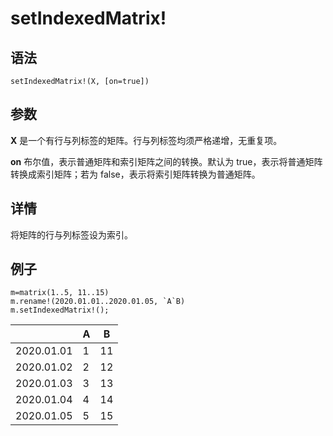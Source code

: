 # setIndexedMatrix!

## 语法

`setIndexedMatrix!(X, [on=true])`

## 参数

**X** 是一个有行与列标签的矩阵。行与列标签均须严格递增，无重复项。

**on** 布尔值，表示普通矩阵和索引矩阵之间的转换。默认为 true，表示将普通矩阵转换成索引矩阵；若为 false，表示将索引矩阵转换为普通矩阵。

## 详情

将矩阵的行与列标签设为索引。

## 例子

```
m=matrix(1..5, 11..15)
m.rename!(2020.01.01..2020.01.05, `A`B)
m.setIndexedMatrix!();
```

|  | A | B |
| --- | --- | --- |
| 2020.01.01 | 1 | 11 |
| 2020.01.02 | 2 | 12 |
| 2020.01.03 | 3 | 13 |
| 2020.01.04 | 4 | 14 |
| 2020.01.05 | 5 | 15 |

